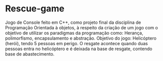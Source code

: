 # Rescue-game
Jogo de Console feito em C++, como projeto final da disciplina de Programação Orientada à objetos, à respeito da criação de um jogo com o objetivo de utilizar os paradigmas da programação como: Herança, polimorfismo, encapsulamento e abstração.
Objetivo do jogo: Helicóptero (herói), tendo 5 pessoas em perigo. O resgate acontece quando duas pessoas entra no helicóptero e é deixada na base de resgate, contendo base de abastecimento.
